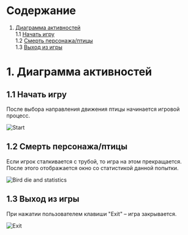 # Содержание
1. [Диаграмма активностей](#1)<br>
1.1 [Начать игру](#1.1)<br>
1.2 [Смерть персонажа/птицы](#1.2)<br>
1.3 [Выход из игры](#1.3)<br>

#  1. Диаграмма активностей <a name="1"></a>

## 1.1 Начать игру <a name="1.1"></a>
После выбора направления движения птицы начинается игровой процесс.

![Start](https://user-images.githubusercontent.com/48159601/68794452-152b2e80-0660-11ea-948b-78dff1385c02.png)

## 1.2 Смерть персонажа/птицы <a name="1.2"></a>
Если игрок сталкивается с трубой, то игра на этом прекращается. После этого отображается окно со статистикой данной попытки.

![Bird die and statistics](https://user-images.githubusercontent.com/48159601/68794545-4a378100-0660-11ea-98ec-ad8cc03f4686.png)

## 1.3 Выход из игры <a name="1.3"></a>
При нажатии пользователем клавиши "Exit" – игра закрывается.

![Exit](https://user-images.githubusercontent.com/48159601/68794604-62a79b80-0660-11ea-8dca-4a8b06be4719.png)
